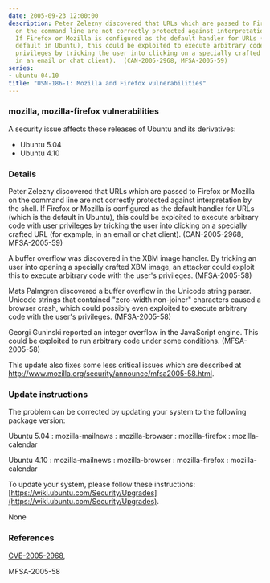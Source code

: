 ```yaml
---
date: 2005-09-23 12:00:00
description: Peter Zelezny discovered that URLs which are passed to Firefox or Mozilla
  on the command line are not correctly protected against interpretation by the shell.
  If Firefox or Mozilla is configured as the default handler for URLs (which is the
  default in Ubuntu), this could be exploited to execute arbitrary code with user
  privileges by tricking the user into clicking on a specially crafted URL (for example,
  in an email or chat client).  (CAN-2005-2968, MFSA-2005-59)
series:
- ubuntu-04.10
title: "USN-186-1: Mozilla and Firefox vulnerabilities"
---
```


### mozilla, mozilla-firefox vulnerabilities

A security issue affects these releases of Ubuntu and its derivatives:

* Ubuntu 5.04
* Ubuntu 4.10

### Details

Peter Zelezny discovered that URLs which are passed to Firefox or Mozilla on the command line are not correctly protected against interpretation by the shell. If Firefox or Mozilla is configured as the default handler for URLs (which is the default in Ubuntu), this could be exploited to execute arbitrary code with user privileges by tricking the user into clicking on a specially crafted URL (for example, in an email or chat client). (CAN-2005-2968, MFSA-2005-59)

A buffer overflow was discovered in the XBM image handler. By tricking an user into opening a specially crafted XBM image, an attacker could exploit this to execute arbitrary code with the user&#39;s privileges. (MFSA-2005-58)

Mats Palmgren discovered a buffer overflow in the Unicode string parser. Unicode strings that contained &quot;zero-width non-joiner&quot; characters caused a browser crash, which could possibly even exploited to execute arbitrary code with the user&#39;s privileges. (MFSA-2005-58)

Georgi Guninski reported an integer overflow in the JavaScript engine. This could be exploited to run arbitrary code under some conditions. (MFSA-2005-58)

This update also fixes some less critical issues which are described at http://www.mozilla.org/security/announce/mfsa2005-58.html.

### Update instructions

The problem can be corrected by updating your system to the following package version:

Ubuntu 5.04
 : mozilla-mailnews 
 : mozilla-browser 
 : mozilla-firefox 
 : mozilla-calendar 

Ubuntu 4.10
 : mozilla-mailnews 
 : mozilla-browser 
 : mozilla-firefox 
 : mozilla-calendar 

To update your system, please follow these instructions: [https://wiki.ubuntu.com/Security/Upgrades](https://wiki.ubuntu.com/Security/Upgrades).

None

### References

 [CVE-2005-2968](http://people.ubuntu.com/~ubuntu-security/cve/CVE-2005-2968), 

 MFSA-2005-58
